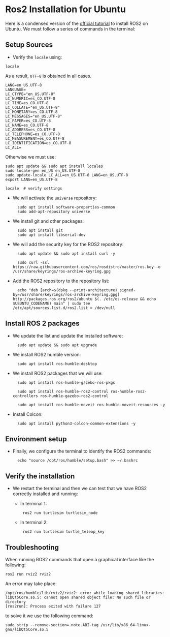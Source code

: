 # Ros2 Installation for Ubuntu 

Here is a condensed version of the [official tutorial](https://docs.ros.org/en/humble/Installation/Ubuntu-Install-Debians.html) to install ROS2 on Ubuntu. We must follow a series of commands in the terminal:

## Setup Sources

* Verify the `locale` using: 

`locale`

As a result, `UTF-8` is obtained in all cases.

    LANG=en_US.UTF-8
    LANGUAGE=
    LC_CTYPE="en_US.UTF-8"
    LC_NUMERIC=es_CO.UTF-8
    LC_TIME=es_CO.UTF-8
    LC_COLLATE="en_US.UTF-8"
    LC_MONETARY=es_CO.UTF-8
    LC_MESSAGES="en_US.UTF-8"
    LC_PAPER=es_CO.UTF-8
    LC_NAME=es_CO.UTF-8
    LC_ADDRESS=es_CO.UTF-8
    LC_TELEPHONE=es_CO.UTF-8
    LC_MEASUREMENT=es_CO.UTF-8
    LC_IDENTIFICATION=es_CO.UTF-8
    LC_ALL=

Otherwise we must use:

    sudo apt update && sudo apt install locales
    sudo locale-gen en_US en_US.UTF-8
    sudo update-locale LC_ALL=en_US.UTF-8 LANG=en_US.UTF-8
    export LANG=en_US.UTF-8

    locale  # verify settings

* We will activate the `universe` repository:

        sudo apt install software-properties-common
        sudo add-apt-repository universe

* We install git and other packages:

        sudo apt install git
        sudo apt install libserial-dev

* We will add the security key for the ROS2 repository:

        sudo apt update && sudo apt install curl -y

        sudo curl -ssl https://raw.githubusercontent.com/ros/rosdistro/master/ros.key -o /usr/share/keyrings/ros-archive-keyring.gpg

* Add the ROS2 repository to the repository list:

        echo "deb [arch=$(dpkg --print-architecture) signed-by=/usr/share/keyrings/ros-archive-keyring.gpg] http://packages.ros.org/ros2/ubuntu $(. /etc/os-release && echo $UBUNTU_CODENAME) main" | sudo tee /etc/apt/sources.list.d/ros2.list > /dev/null

## Install ROS 2 packages

* We update the list and update the installed software:

        sudo apt update && sudo apt upgrade

* We install ROS2 humble version:

        sudo apt install ros-humble-desktop

* We install ROS2 packages that we will use:

        sudo apt install ros-humble-gazebo-ros-pkgs

        sudo apt install ros-humble-ros2-control ros-humble-ros2-controllers ros-humble-gazebo-ros2-control

        sudo apt install ros-humble-moveit ros-humble-moveit-resources -y


* Install Colcon:

        sudo apt install python3-colcon-common-extensions -y

## Environment setup

* Finally, we configure the terminal to identify the ROS2 commands:

        echo "source /opt/ros/humble/setup.bash" >> ~/.bashrc

## Verify the installation

* We restart the terminal and then we can test that we have ROS2 correctly installed and running:

    *  In terminal 1:

            ros2 run turtlesim turtlesim_node

    *  In terminal 2:

            ros2 run turtlesim turtle_teleop_key

## Troubleshooting

When running ROS2 commands that open a graphical interface like the following:

    ros2 run rviz2 rviz2

An error may take place:

    /opt/ros/humble/lib/rviz2/rviz2: error while loading shared libraries: libQt5Core.so.5: cannot open shared object file: No such file or directory
    [ros2run]: Process exited with failure 127

to solve it we use the following command:

    sudo strip --remove-section=.note.ABI-tag /usr/lib/x86_64-linux-gnu/libQt5Core.so.5
    


